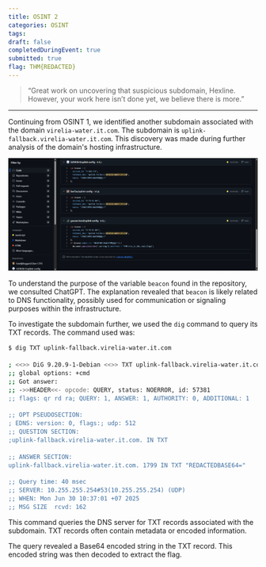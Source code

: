 ```yaml
---
title: OSINT 2
categories: OSINT
tags: 
draft: false
completedDuringEvent: true
submitted: true
flag: THM{REDACTED}
---
```

> “Great work on uncovering that suspicious subdomain, Hexline. However, your work here isn’t done yet, we believe there is more.”

---

Continuing from OSINT 1, we identified another subdomain associated with the domain `virelia-water.it.com`. The subdomain is `uplink-fallback.virelia-water.it.com`. This discovery was made during further analysis of the domain's hosting infrastructure.

![alt text](image.png)

To understand the purpose of the variable `beacon` found in the repository, we consulted ChatGPT. The explanation revealed that `beacon` is likely related to DNS functionality, possibly used for communication or signaling purposes within the infrastructure.

To investigate the subdomain further, we used the `dig` command to query its TXT records. The command used was:

```sh
$ dig TXT uplink-fallback.virelia-water.it.com

; <<>> DiG 9.20.9-1-Debian <<>> TXT uplink-fallback.virelia-water.it.com
;; global options: +cmd
;; Got answer:
;; ->>HEADER<<- opcode: QUERY, status: NOERROR, id: 57381
;; flags: qr rd ra; QUERY: 1, ANSWER: 1, AUTHORITY: 0, ADDITIONAL: 1

;; OPT PSEUDOSECTION:
; EDNS: version: 0, flags:; udp: 512
;; QUESTION SECTION:
;uplink-fallback.virelia-water.it.com. IN TXT

;; ANSWER SECTION:
uplink-fallback.virelia-water.it.com. 1799 IN TXT "REDACTEDBASE64="

;; Query time: 40 msec
;; SERVER: 10.255.255.254#53(10.255.255.254) (UDP)
;; WHEN: Mon Jun 30 10:37:01 +07 2025
;; MSG SIZE  rcvd: 162

```

This command queries the DNS server for TXT records associated with the subdomain. TXT records often contain metadata or encoded information.

The query revealed a Base64 encoded string in the TXT record. This encoded string was then decoded to extract the flag.

